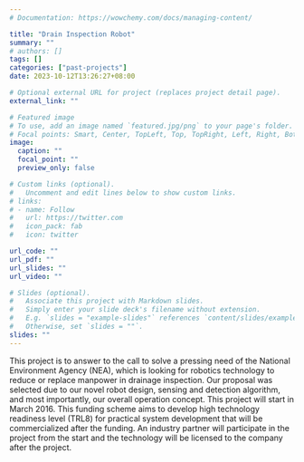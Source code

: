 ```yaml
---
# Documentation: https://wowchemy.com/docs/managing-content/

title: "Drain Inspection Robot"
summary: ""
# authors: []
tags: []
categories: ["past-projects"]
date: 2023-10-12T13:26:27+08:00

# Optional external URL for project (replaces project detail page).
external_link: ""

# Featured image
# To use, add an image named `featured.jpg/png` to your page's folder.
# Focal points: Smart, Center, TopLeft, Top, TopRight, Left, Right, BottomLeft, Bottom, BottomRight.
image:
  caption: ""
  focal_point: ""
  preview_only: false

# Custom links (optional).
#   Uncomment and edit lines below to show custom links.
# links:
# - name: Follow
#   url: https://twitter.com
#   icon_pack: fab
#   icon: twitter

url_code: ""
url_pdf: ""
url_slides: ""
url_video: ""

# Slides (optional).
#   Associate this project with Markdown slides.
#   Simply enter your slide deck's filename without extension.
#   E.g. `slides = "example-slides"` references `content/slides/example-slides.md`.
#   Otherwise, set `slides = ""`.
slides: ""
---
```

This project is to answer to the call to solve a pressing need of the National Environment Agency (NEA), which is looking for robotics technology to reduce or replace manpower in drainage inspection. Our proposal was selected due to our novel robot design, sensing and detection algorithm, and most importantly, our overall operation concept. This project will start in March 2016. This funding scheme aims to develop high technology readiness level (TRL8) for practical system development that will be commercialized after the funding. An industry partner will participate in the project from the start and the technology will be licensed to the company after the project.
